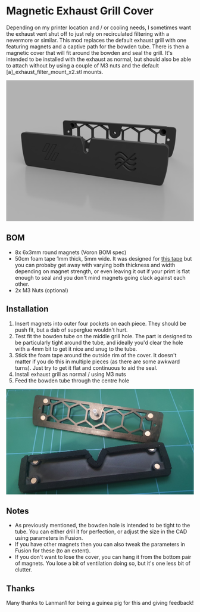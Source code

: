 # Magnetic Exhaust Grill Cover

Depending on my printer location and / or cooling needs, I sometimes want the exhaust vent shut off to just rely on recirculated filtering with a nevermore or similar.  This mod replaces the default exhaust grill with one featuring magnets and a captive path for the bowden tube.  There is then a magnetic cover that will fit around the bowden and seal the grill.  It's intended to be installed with the exhaust as normal, but should also be able to attach without by using a couple of M3 nuts and the default [a]_exhaust_filter_mount_x2.stl mounts.

![Front View Render](./Images/render_front.png)

## BOM
- 8x 6x3mm round magnets (Voron BOM spec)
- 50cm foam tape 1mm thick, 5mm wide.  It was designed for [this tape](https://www.amazon.co.uk/sourcing-map-Thick-Adhesive-Weather/dp/B07L6L2F1T) but you can probaby get away with varying both thickness and width depending on magnet strength, or even leaving it out if your print is flat enough to seal and you don't mind magnets going clack against each other.
- 2x M3 Nuts (optional)

## Installation
1. Insert magnets into outer four pockets on each piece.  They should be push fit, but a dab of superglue wouldn't hurt.
2. Test fit the bowden tube on the middle grill hole.  The part is designed to be particularly tight around the tube, and ideally you'd clear the hole with a 4mm bit to get it nice and snug to the tube.
3. Stick the foam tape around the outside rim of the cover.  It doesn't matter if you do this in multiple pieces (as there are some awkward turns).  Just try to get it flat and continuous to aid the seal.
4. Install exhaust grill as normal / using M3 nuts
5. Feed the bowden tube through the centre hole

![Magnets and Foam](./Images/foam_install.jpg)

## Notes
- As previously mentioned, the bowden hole is intended to be tight to the tube.  You can either drill it for perfection, or adjust the size in the CAD using parameters in Fusion.
- If you have other magnets then you can also tweak the parameters in Fusion for these (to an extent).
- If you don't want to lose the cover, you can hang it from the bottom pair of magnets.  You lose a bit of ventilation doing so, but it's one less bit of clutter.

## Thanks
Many thanks to Lanman1 for being a guinea pig for this and giving feedback!